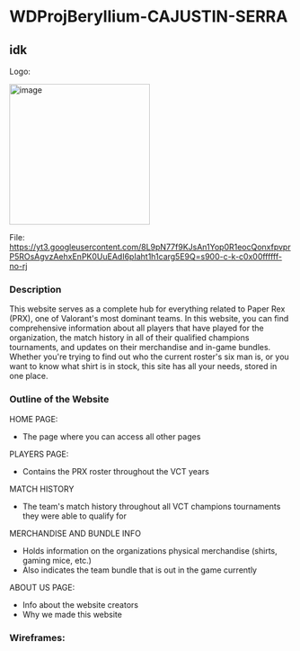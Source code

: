 # WDProjBeryllium-CAJUSTIN-SERRA
## idk
Logo:

<img width="250" height="250" alt="image" src="https://github.com/user-attachments/assets/c23494c0-2c6b-4a29-ae07-2a0db90903db" />

File: https://yt3.googleusercontent.com/8L9pN77f9KJsAn1Yop0R1eocQonxfpvprP5ROsAgvzAehxEnPK0UuEAdI6pIaht1h1carg5E9Q=s900-c-k-c0x00ffffff-no-rj

### Description
This website serves as a complete hub for everything related to Paper Rex (PRX), one of Valorant's most dominant teams. In this website, you can find comprehensive information about all players that have played for the organization, the match history in all of their qualified champions tournaments, and updates on their merchandise and in-game bundles. Whether you're trying to find out who the current roster's six man is, or you want to know what shirt is in stock, this site has all your needs, stored in one place.

### Outline of the Website
HOME PAGE:
* The page where you can access all other pages

PLAYERS PAGE: 
* Contains the PRX roster throughout the VCT years

MATCH HISTORY
* The team's match history throughout all VCT champions tournaments they were able to qualify for

MERCHANDISE AND BUNDLE INFO
* Holds information on the organizations physical merchandise (shirts, gaming mice, etc.)
* Also indicates the team bundle that is out in the game currently

ABOUT US PAGE:
* Info about the website creators
* Why we made this website

### Wireframes:



